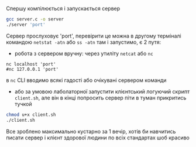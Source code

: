Спершу компілюється і запускається сервер
```bash
gcc server.c -o server
./server 'port'
```

Сервер прослуховує 'port', перевірити це можна в другому терміналі командою ```netstat -atn``` або ```ss -atn``` там і запустимо, є 2 путя:
- робота з сервером вручну: через утиліту ```netcat``` або ```nc```
```
nc localhost 'port'
#nc 127.0.0.1 'port'
```
в ```nc``` CLI вводимо всякі гадості або очікувані сервером команди

- або за умовою лаболаторної запустити клієнтський логуючий скрипт ```client.sh```, але він в кінці попросить сервер піти в туман прикритись тучкой
```bash
chmod u+x client.sh
./client.sh
```

Все зроблено максимально кустарно за 1 вечір, хотів би навчитись писати сервер і клієнт здорової людини по всіх стандартах шоб красиво